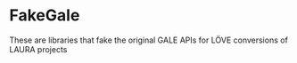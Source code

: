 # FakeGale
These are libraries that fake the original GALE APIs for LÖVE conversions of LAURA projects
